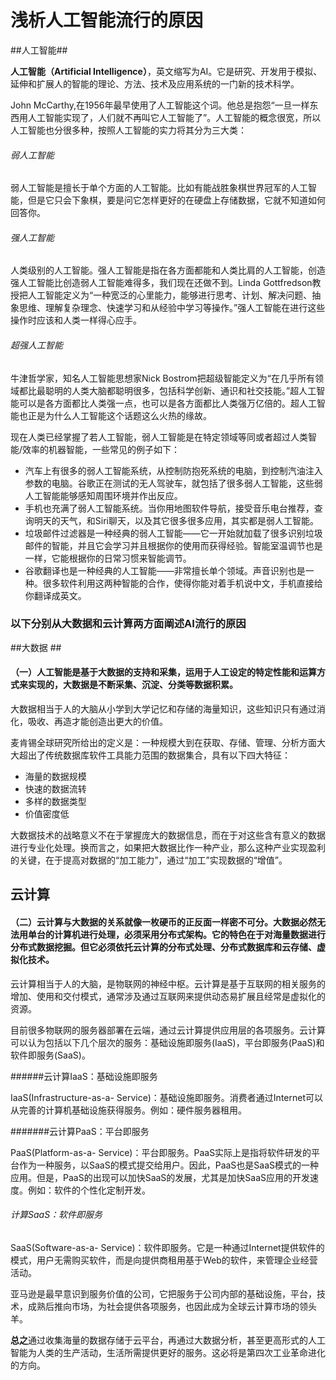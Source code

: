 #  浅析人工智能流行的原因


##人工智能##

**人工智能（Artificial Intelligence）**，英文缩写为AI。它是研究、开发用于模拟、延伸和扩展人的智能的理论、方法、技术及应用系统的一门新的技术科学。

John McCarthy,在1956年最早使用了人工智能这个词。他总是抱怨“一旦一样东西用人工智能实现了，人们就不再叫它人工智能了”。人工智能的概念很宽，所以人工智能也分很多种，按照人工智能的实力将其分为三大类：
###### 弱人工智能 
弱人工智能是擅长于单个方面的人工智能。比如有能战胜象棋世界冠军的人工智能，但是它只会下象棋，要是问它怎样更好的在硬盘上存储数据，它就不知道如何回答你。
###### 强人工智能 
人类级别的人工智能。强人工智能是指在各方面都能和人类比肩的人工智能，创造强人工智能比创造弱人工智能难得多，我们现在还做不到。Linda  Gottfredson教授把人工智能定义为“一种宽泛的心里能力，能够进行思考、计划、解决问题、抽象思维、理解复杂理念、快速学习和从经验中学习等操作。”强人工智能在进行这些操作时应该和人类一样得心应手。
###### 超强人工智能
牛津哲学家，知名人工智能思想家Nick Bostrom把超级智能定义为“在几乎所有领域都比最聪明的人类大脑都聪明很多，包括科学创新、通识和社交技能。”超人工智能可以是各方面都比人类强一点，也可以是各方面都比人类强万亿倍的。超人工智能也正是为什么人工智能这个话题这么火热的缘故。

现在人类已经掌握了若人工智能，弱人工智能是在特定领域等同或者超过人类智能/效率的机器智能，一些常见的例子如下：

- 汽车上有很多的弱人工智能系统，从控制防抱死系统的电脑，到控制汽油注入参数的电脑。谷歌正在测试的无人驾驶车，就包括了很多弱人工智能，这些弱人工智能能够感知周围环境并作出反应。
- 手机也充满了弱人工智能系统。当你用地图软件导航，接受音乐电台推荐，查询明天的天气，和Siri聊天，以及其它很多很多应用，其实都是弱人工智能。
- 垃圾邮件过滤器是一种经典的弱人工智能——它一开始就加载了很多识别垃圾邮件的智能，并且它会学习并且根据你的使用而获得经验。智能室温调节也是一样，它能根据你的日常习惯来智能调节。
- 谷歌翻译也是一种经典的人工智能——非常擅长单个领域。声音识别也是一种。很多软件利用这两种智能的合作，使得你能对着手机说中文，手机直接给你翻译成英文。

### 以下分别从大数据和云计算两方面阐述AI流行的原因 ###
##大数据 ##
#### （一）人工智能是基于大数据的支持和采集，运用于人工设定的特定性能和运算方式来实现的，大数据是不断采集、沉淀、分类等数据积累。
大数据相当于人的大脑从小学到大学记忆和存储的海量知识，这些知识只有通过消化，吸收、再造才能创造出更大的价值。

麦肯锡全球研究所给出的定义是：一种规模大到在获取、存储、管理、分析方面大大超出了传统数据库软件工具能力范围的数据集合，具有以下四大特征：

- 海量的数据规模
- 快速的数据流转
- 多样的数据类型
- 价值密度低

大数据技术的战略意义不在于掌握庞大的数据信息，而在于对这些含有意义的数据进行专业化处理。换而言之，如果把大数据比作一种产业，那么这种产业实现盈利的关键，在于提高对数据的“加工能力”，通过“加工”实现数据的“增值”。
## 云计算 ##
#### （二）云计算与大数据的关系就像一枚硬币的正反面一样密不可分。大数据必然无法用单台的计算机进行处理，必须采用分布式架构。它的特色在于对海量数据进行分布式数据挖掘。但它必须依托云计算的分布式处理、分布式数据库和云存储、虚拟化技术。
云计算相当于人的大脑，是物联网的神经中枢。云计算是基于互联网的相关服务的增加、使用和交付模式，通常涉及通过互联网来提供动态易扩展且经常是虚拟化的资源。

目前很多物联网的服务器部署在云端，通过云计算提供应用层的各项服务。云计算可以认为包括以下几个层次的服务：基础设施即服务(IaaS)，平台即服务(PaaS)和软件即服务(SaaS)。


######云计算IaaS：基础设施即服务

IaaS(Infrastructure-as-a- Service)：基础设施即服务。消费者通过Internet可以从完善的计算机基础设施获得服务。例如：硬件服务器租用。

#######云计算PaaS：平台即服务

PaaS(Platform-as-a- Service)：平台即服务。PaaS实际上是指将软件研发的平台作为一种服务，以SaaS的模式提交给用户。因此，PaaS也是SaaS模式的一种应用。但是，PaaS的出现可以加快SaaS的发展，尤其是加快SaaS应用的开发速度。例如：软件的个性化定制开发。
###### 计算SaaS：软件即服务

SaaS(Software-as-a- Service)：软件即服务。它是一种通过Internet提供软件的模式，用户无需购买软件，而是向提供商租用基于Web的软件，来管理企业经营活动。

亚马逊是最早意识到服务价值的公司，它把服务于公司内部的基础设施，平台，技术，成熟后推向市场，为社会提供各项服务，也因此成为全球云计算市场的领头羊。

**总之**通过收集海量的数据存储于云平台，再通过大数据分析，甚至更高形式的人工智能为人类的生产活动，生活所需提供更好的服务。这必将是第四次工业革命进化的方向。






